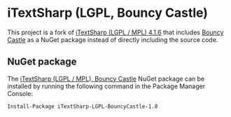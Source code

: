 iTextSharp (LGPL, Bouncy Castle)
================================

This project is a fork of [iTextSharp (LGPL / MPL) 4.1.6](https://github.com/schourode/iTextSharp-LGPL) that includes [Bouncy Castle](https://www.nuget.org/packages/BouncyCastle/) as a NuGet package instead of directly including the source code.

NuGet package
--------------

The [iTextSharp (LGPL / MPL), Bouncy Castle](https://www.nuget.org/packages/iTextSharp-LGPL-BouncyCastle-1.8/) NuGet package can be installed by running the following command in the Package Manager Console:

    Install-Package iTextSharp-LGPL-BouncyCastle-1.8
